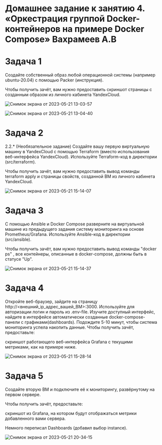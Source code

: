 # Домашнее задание к занятию 4. «Оркестрация группой Docker-контейнеров на примере Docker Compose» Вахрамеев А.В

# Задача 1

Создайте собственный образ любой операционной системы (например ubuntu-20.04) с помощью Packer (инструкция).

Чтобы получить зачёт, вам нужно предоставить скриншот страницы с созданным образом из личного кабинета YandexCloud.

![Снимок экрана от 2023-05-21 13-03-57](https://github.com/alexnet123/homeworks/assets/75438030/4c8fefd9-e89b-4485-a6f4-3168c530426e)

![Снимок экрана от 2023-05-21 13-04-40](https://github.com/alexnet123/homeworks/assets/75438030/eaed1296-4360-4926-a482-4ca58730477f)

# Задача 2

2.2.* (Необязательное задание)
Создайте вашу первую виртуальную машину в YandexCloud с помощью Terraform (вместо использования веб-интерфейса YandexCloud). Используйте Terraform-код в директории (src/terraform).

Чтобы получить зачёт, вам нужно предоставить вывод команды terraform apply и страницы свойств, созданной ВМ из личного кабинета YandexCloud.

![Снимок экрана от 2023-05-21 15-14-07](https://github.com/alexnet123/homeworks/assets/75438030/b07d4cf5-3563-472c-8fe5-3b3d9226284e)


# Задача 3

С помощью Ansible и Docker Compose разверните на виртуальной машине из предыдущего задания систему мониторинга на основе Prometheus/Grafana. Используйте Ansible-код в директории (src/ansible).

Чтобы получить зачёт, вам нужно предоставить вывод команды "docker ps" , все контейнеры, описанные в docker-compose, должны быть в статусе "Up".

![Снимок экрана от 2023-05-21 15-14-37](https://github.com/alexnet123/homeworks/assets/75438030/b144b115-883c-4348-9a04-d4b6f0a139dd)


# Задача 4

Откройте веб-браузер, зайдите на страницу http://<внешний_ip_адрес_вашей_ВМ>:3000.
Используйте для авторизации логин и пароль из .env-file.
Изучите доступный интерфейс, найдите в интерфейсе автоматически созданные docker-compose-панели с графиками(dashboards).
Подождите 5-10 минут, чтобы система мониторинга успела накопить данные.
Чтобы получить зачёт, предоставьте:

скриншот работающего веб-интерфейса Grafana с текущими метриками, как на примере ниже.

![Снимок экрана от 2023-05-21 15-28-14](https://github.com/alexnet123/homeworks/assets/75438030/2764b24e-1754-4615-98c7-88a438b17049)


# Задача 5

Создайте вторую ВМ и подключите её к мониторингу, развёрнутому на первом сервере.

Чтобы получить зачёт, предоставьте:

скриншот из Grafana, на котором будут отображаться метрики добавленного вами сервера.

Немного переписал Dashboards (добавил выбор instance). 

![Снимок экрана от 2023-05-21 20-34-15](https://github.com/alexnet123/homeworks/assets/75438030/5017d4e0-8f6b-4de9-9e6b-a14d3f86158c)

